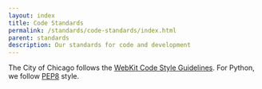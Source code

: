 ```yaml
---
layout: index
title: Code Standards
permalink: /standards/code-standards/index.html
parent: standards
description: Our standards for code and development
---
```


The City of Chicago follows the [WebKit Code Style Guidelines](https://webkit.org/code-style-guidelines/). For Python, we follow [PEP8](https://www.python.org/dev/peps/pep-0008/?) style.